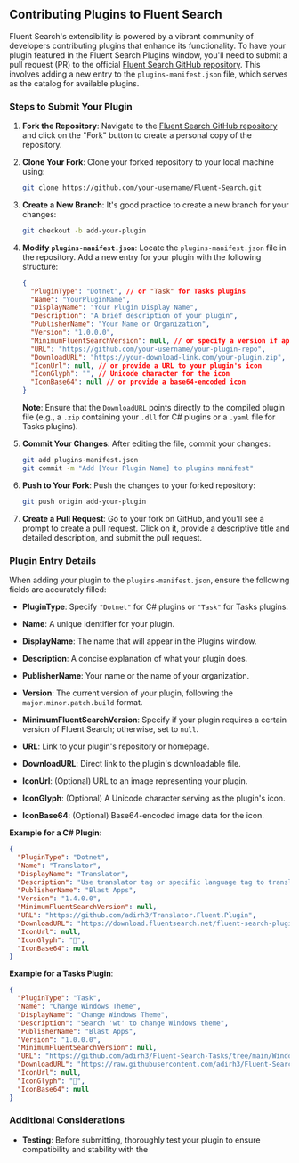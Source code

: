 ## Contributing Plugins to Fluent Search

Fluent Search's extensibility is powered by a vibrant community of developers contributing plugins that enhance its functionality. To have your plugin featured in the Fluent Search Plugins window, you'll need to submit a pull request (PR) to the official [Fluent Search GitHub repository](https://github.com/adirh3/Fluent-Search). This involves adding a new entry to the `plugins-manifest.json` file, which serves as the catalog for available plugins.

### Steps to Submit Your Plugin

1. **Fork the Repository**: Navigate to the [Fluent Search GitHub repository](https://github.com/adirh3/Fluent-Search) and click on the "Fork" button to create a personal copy of the repository.

2. **Clone Your Fork**: Clone your forked repository to your local machine using:

   ```bash
   git clone https://github.com/your-username/Fluent-Search.git
   ```

3. **Create a New Branch**: It's good practice to create a new branch for your changes:

   ```bash
   git checkout -b add-your-plugin
   ```

4. **Modify `plugins-manifest.json`**: Locate the `plugins-manifest.json` file in the repository. Add a new entry for your plugin with the following structure:

   ```json
   {
     "PluginType": "Dotnet", // or "Task" for Tasks plugins
     "Name": "YourPluginName",
     "DisplayName": "Your Plugin Display Name",
     "Description": "A brief description of your plugin",
     "PublisherName": "Your Name or Organization",
     "Version": "1.0.0.0",
     "MinimumFluentSearchVersion": null, // or specify a version if applicable
     "URL": "https://github.com/your-username/your-plugin-repo",
     "DownloadURL": "https://your-download-link.com/your-plugin.zip",
     "IconUrl": null, // or provide a URL to your plugin's icon
     "IconGlyph": "", // Unicode character for the icon
     "IconBase64": null // or provide a base64-encoded icon
   }
   ```

   **Note**: Ensure that the `DownloadURL` points directly to the compiled plugin file (e.g., a `.zip` containing your `.dll` for C# plugins or a `.yaml` file for Tasks plugins).

5. **Commit Your Changes**: After editing the file, commit your changes:

   ```bash
   git add plugins-manifest.json
   git commit -m "Add [Your Plugin Name] to plugins manifest"
   ```

6. **Push to Your Fork**: Push the changes to your forked repository:

   ```bash
   git push origin add-your-plugin
   ```

7. **Create a Pull Request**: Go to your fork on GitHub, and you'll see a prompt to create a pull request. Click on it, provide a descriptive title and detailed description, and submit the pull request.

### Plugin Entry Details

When adding your plugin to the `plugins-manifest.json`, ensure the following fields are accurately filled:

- **PluginType**: Specify `"Dotnet"` for C# plugins or `"Task"` for Tasks plugins.

- **Name**: A unique identifier for your plugin.

- **DisplayName**: The name that will appear in the Plugins window.

- **Description**: A concise explanation of what your plugin does.

- **PublisherName**: Your name or the name of your organization.

- **Version**: The current version of your plugin, following the `major.minor.patch.build` format.

- **MinimumFluentSearchVersion**: Specify if your plugin requires a certain version of Fluent Search; otherwise, set to `null`.

- **URL**: Link to your plugin's repository or homepage.

- **DownloadURL**: Direct link to the plugin's downloadable file.

- **IconUrl**: (Optional) URL to an image representing your plugin.

- **IconGlyph**: (Optional) A Unicode character serving as the plugin's icon.

- **IconBase64**: (Optional) Base64-encoded image data for the icon.

**Example for a C# Plugin**:

```json
{
  "PluginType": "Dotnet",
  "Name": "Translator",
  "DisplayName": "Translator",
  "Description": "Use translator tag or specific language tag to translate text",
  "PublisherName": "Blast Apps",
  "Version": "1.4.0.0",
  "MinimumFluentSearchVersion": null,
  "URL": "https://github.com/adirh3/Translator.Fluent.Plugin",
  "DownloadURL": "https://download.fluentsearch.net/fluent-search-plugins/Translator.Fluent.Plugin.1.4.0.zip",
  "IconUrl": null,
  "IconGlyph": "",
  "IconBase64": null
}
```

**Example for a Tasks Plugin**:

```json
{
  "PluginType": "Task",
  "Name": "Change Windows Theme",
  "DisplayName": "Change Windows Theme",
  "Description": "Search 'wt' to change Windows theme",
  "PublisherName": "Blast Apps",
  "Version": "1.0.0.0",
  "MinimumFluentSearchVersion": null,
  "URL": "https://github.com/adirh3/Fluent-Search-Tasks/tree/main/Windows/Change%20Windows%20Theme",
  "DownloadURL": "https://raw.githubusercontent.com/adirh3/Fluent-Search-Tasks/main/Windows/Change%20Windows%20Theme/Change%20Windows%20Theme.yaml",
  "IconUrl": null,
  "IconGlyph": "",
  "IconBase64": null
}
```

### Additional Considerations

- **Testing**: Before submitting, thoroughly test your plugin to ensure compatibility and stability with the 